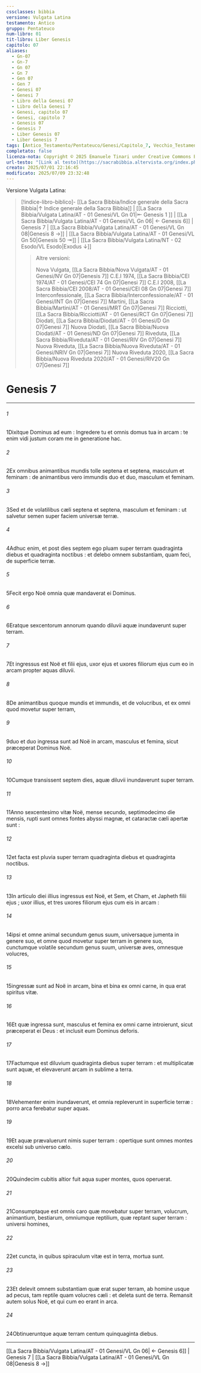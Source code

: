 ```yaml
---
cssclasses: bibbia
versione: Vulgata Latina
testamento: Antico
gruppo: Pentateuco
num-libro: 01
tit-libro: Liber Genesis
capitolo: 07
aliases:
  - Gn-07
  - Gn-7
  - Gn 07
  - Gn 7
  - Gen 07
  - Gen 7
  - Genesi 07
  - Genesi 7
  - Libro della Genesi 07
  - Libro della Genesi 7
  - Genesi, capitolo 07
  - Genesi, capitolo 7
  - Genesis 07
  - Genesis 7
  - Liber Genesis 07
  - Liber Genesis 7
tags: [Antico_Testamento/Pentateuco/Genesi/Capitolo_7, Vecchio_Testamento/Pentateuco/Genesi/Capitolo_7, Antico_Testamento, Vecchio_Testamento, Il_Pentateuco, Pentateuco, Libro_della_Genesi, Genesi, Capitolo_7]
completato: false
licenza-nota: Copyright © 2025 Emanuele Tinari under Creative Commons BY-NC-SA 4.0 https://creativecommons.org/licenses/by-nc-sa/4.0/
url-testo: "[Link al testo](https://sacrabibbia.altervista.org/index.php/bibbia/lettura//r/la/vulgata/genesis/1/7)"
creato: 2025/07/01 22:16:45
modificato: 2025/07/09 23:32:48
---
```


Versione Vulgata Latina:
> [!indice-libro-biblico]- [[La Sacra Bibbia/Indice generale della Sacra Bibbia|↑ Indice generale della Sacra Bibbia]] | [[La Sacra Bibbia/Vulgata Latina/AT - 01 Genesi/VL Gn 01|⇤ Genesis 1 ]] | [[La Sacra Bibbia/Vulgata Latina/AT - 01 Genesi/VL Gn 06| ← Genesis 6]] <span class="bianco">| Genesis 7 |</span> [[La Sacra Bibbia/Vulgata Latina/AT - 01 Genesi/VL Gn 08|Genesis 8 →]] | [[La Sacra Bibbia/Vulgata Latina/AT - 01 Genesi/VL Gn 50|Genesis 50 ⇥]] | [[La Sacra Bibbia/Vulgata Latina/NT - 02 Esodo/VL Esodo|Exodus ↓]]
>> <span class="verde">Altre versioni:</span>
>>
>> Nova Vulgata, [[La Sacra Bibbia/Nova Vulgata/AT - 01 Genesi/NV Gn 07|Genesis 7]]
>> C.E.I 1974, [[La Sacra Bibbia/CEI 1974/AT - 01 Genesi/CEI 74 Gn 07|Genesi 7]]
>> C.E.I 2008, [[La Sacra Bibbia/CEI 2008/AT - 01 Genesi/CEI 08 Gn 07|Genesi 7]]
>> Interconfessionale, [[La Sacra Bibbia/Interconfessionale/AT - 01 Genesi/INT Gn 07|Genesi 7]]
>> Martini, [[La Sacra Bibbia/Martini/AT - 01 Genesi/MRT Gn 07|Genesi 7]]
>> Ricciotti, [[La Sacra Bibbia/Ricciotti/AT - 01 Genesi/RCT Gn 07|Genesi 7]]
>> Diodati, [[La Sacra Bibbia/Diodati/AT - 01 Genesi/D Gn 07|Genesi 7]]
>> Nuova Diodati, [[La Sacra Bibbia/Nuova Diodati/AT - 01 Genesi/ND Gn 07|Genesi 7]]
>> Riveduta, [[La Sacra Bibbia/Riveduta/AT - 01 Genesi/RIV Gn 07|Genesi 7]]
>> Nuova Riveduta, [[La Sacra Bibbia/Nuova Riveduta/AT - 01 Genesi/NRIV Gn 07|Genesi 7]]
>> Nuova Riveduta 2020, [[La Sacra Bibbia/Nuova Riveduta 2020/AT - 01 Genesi/RIV20 Gn 07|Genesi 7]]

# Genesis 7

***

###### 1
<span class=vrs>1</span>Dixitque Dominus ad eum : Ingredere tu et omnis domus tua in arcam : te enim vidi justum coram me in generatione hac.
###### 2
<span class=vrs>2</span>Ex omnibus animantibus mundis tolle septena et septena, masculum et feminam : de animantibus vero immundis duo et duo, masculum et feminam.
###### 3
<span class=vrs>3</span>Sed et de volatilibus cæli septena et septena, masculum et feminam : ut salvetur semen super faciem universæ terræ.
###### 4
<span class=vrs>4</span>Adhuc enim, et post dies septem ego pluam super terram quadraginta diebus et quadraginta noctibus : et delebo omnem substantiam, quam feci, de superficie terræ.
###### 5
<span class=vrs>5</span>Fecit ergo Noë omnia quæ mandaverat ei Dominus.
###### 6
<span class=vrs>6</span>Eratque sexcentorum annorum quando diluvii aquæ inundaverunt super terram.
###### 7
<span class=vrs>7</span>Et ingressus est Noë et filii ejus, uxor ejus et uxores filiorum ejus cum eo in arcam propter aquas diluvii.
###### 8
<span class=vrs>8</span>De animantibus quoque mundis et immundis, et de volucribus, et ex omni quod movetur super terram,
###### 9
<span class=vrs>9</span>duo et duo ingressa sunt ad Noë in arcam, masculus et femina, sicut præceperat Dominus Noë.
###### 10
<span class=vrs>10</span>Cumque transissent septem dies, aquæ diluvii inundaverunt super terram.
###### 11
<span class=vrs>11</span>Anno sexcentesimo vitæ Noë, mense secundo, septimodecimo die mensis, rupti sunt omnes fontes abyssi magnæ, et cataractæ cæli apertæ sunt :
###### 12
<span class=vrs>12</span>et facta est pluvia super terram quadraginta diebus et quadraginta noctibus.
###### 13
<span class=vrs>13</span>In articulo diei illius ingressus est Noë, et Sem, et Cham, et Japheth filii ejus ; uxor illius, et tres uxores filiorum ejus cum eis in arcam :
###### 14
<span class=vrs>14</span>ipsi et omne animal secundum genus suum, universaque jumenta in genere suo, et omne quod movetur super terram in genere suo, cunctumque volatile secundum genus suum, universæ aves, omnesque volucres,
###### 15
<span class=vrs>15</span>ingressæ sunt ad Noë in arcam, bina et bina ex omni carne, in qua erat spiritus vitæ.
###### 16
<span class=vrs>16</span>Et quæ ingressa sunt, masculus et femina ex omni carne introierunt, sicut præceperat ei Deus : et inclusit eum Dominus deforis.
###### 17
<span class=vrs>17</span>Factumque est diluvium quadraginta diebus super terram : et multiplicatæ sunt aquæ, et elevaverunt arcam in sublime a terra.
###### 18
<span class=vrs>18</span>Vehementer enim inundaverunt, et omnia repleverunt in superficie terræ : porro arca ferebatur super aquas.
###### 19
<span class=vrs>19</span>Et aquæ prævaluerunt nimis super terram : opertique sunt omnes montes excelsi sub universo cælo.
###### 20
<span class=vrs>20</span>Quindecim cubitis altior fuit aqua super montes, quos operuerat.
###### 21
<span class=vrs>21</span>Consumptaque est omnis caro quæ movebatur super terram, volucrum, animantium, bestiarum, omniumque reptilium, quæ reptant super terram : universi homines,
###### 22
<span class=vrs>22</span>et cuncta, in quibus spiraculum vitæ est in terra, mortua sunt.
###### 23
<span class=vrs>23</span>Et delevit omnem substantiam quæ erat super terram, ab homine usque ad pecus, tam reptile quam volucres cæli : et deleta sunt de terra. Remansit autem solus Noë, et qui cum eo erant in arca.
###### 24
<span class=vrs>24</span>Obtinueruntque aquæ terram centum quinquaginta diebus. 

***

[[La Sacra Bibbia/Vulgata Latina/AT - 01 Genesi/VL Gn 06| ← Genesis 6]] | Genesis 7 | [[La Sacra Bibbia/Vulgata Latina/AT - 01 Genesi/VL Gn 08|Genesis 8 →]]
